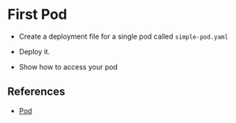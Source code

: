 # First Pod

* Create a deployment file for a single pod called `simple-pod.yaml`

* Deploy it.

* Show how to access your pod

## References
* [Pod](https://kubernetes.io/docs/concepts/workloads/pods)

